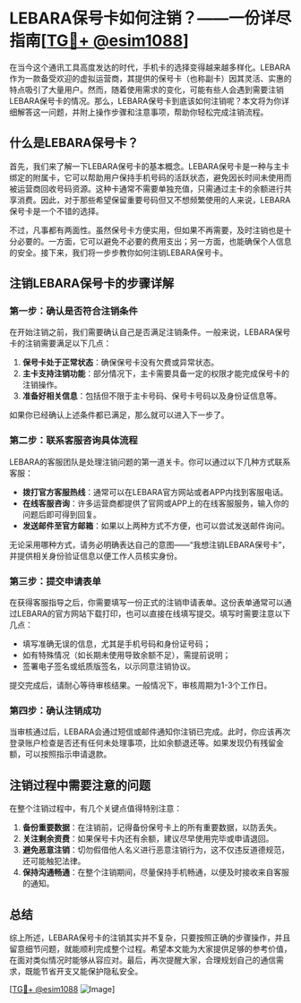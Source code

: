 # LEBARA保号卡如何注销？——一份详尽指南[[TG💪+ @esim1088](https://t.me/s/esim1088)]

在当今这个通讯工具高度发达的时代，手机卡的选择变得越来越多样化。LEBARA作为一款备受欢迎的虚拟运营商，其提供的保号卡（也称副卡）因其灵活、实惠的特点吸引了大量用户。然而，随着使用需求的变化，可能有些人会遇到需要注销LEBARA保号卡的情况。那么，LEBARA保号卡到底该如何注销呢？本文将为你详细解答这一问题，并附上操作步骤和注意事项，帮助你轻松完成注销流程。

## 什么是LEBARA保号卡？

首先，我们来了解一下LEBARA保号卡的基本概念。LEBARA保号卡是一种与主卡绑定的附属卡，它可以帮助用户保持手机号码的活跃状态，避免因长时间未使用而被运营商回收号码资源。这种卡通常不需要单独充值，只需通过主卡的余额进行共享消费。因此，对于那些希望保留重要号码但又不想频繁使用的人来说，LEBARA保号卡是一个不错的选择。

不过，凡事都有两面性。虽然保号卡方便实用，但如果不再需要，及时注销也是十分必要的。一方面，它可以避免不必要的费用支出；另一方面，也能确保个人信息的安全。接下来，我们将一步步教你如何注销LEBARA保号卡。

## 注销LEBARA保号卡的步骤详解

### 第一步：确认是否符合注销条件

在开始注销之前，我们需要确认自己是否满足注销条件。一般来说，LEBARA保号卡的注销需要满足以下几点：

1. **保号卡处于正常状态**：确保保号卡没有欠费或异常状态。
2. **主卡支持注销功能**：部分情况下，主卡需要具备一定的权限才能完成保号卡的注销操作。
3. **准备好相关信息**：包括但不限于主卡号码、保号卡号码以及身份证信息等。

如果你已经确认上述条件都已满足，那么就可以进入下一步了。

### 第二步：联系客服咨询具体流程

LEBARA的客服团队是处理注销问题的第一道关卡。你可以通过以下几种方式联系客服：

- **拨打官方客服热线**：通常可以在LEBARA官方网站或者APP内找到客服电话。
- **在线客服咨询**：许多运营商都提供了官网或APP上的在线客服服务，输入你的问题后即可得到回复。
- **发送邮件至官方邮箱**：如果以上两种方式不方便，也可以尝试发送邮件询问。

无论采用哪种方式，请务必明确表达自己的意图——“我想注销LEBARA保号卡”，并提供相关身份验证信息以便工作人员核实身份。

### 第三步：提交申请表单

在获得客服指导之后，你需要填写一份正式的注销申请表单。这份表单通常可以通过LEBARA的官方网站下载打印，也可以直接在线填写提交。填写时需要注意以下几点：

- 填写准确无误的信息，尤其是手机号码和身份证号码；
- 如有特殊情况（如长期未使用导致余额不足），需提前说明；
- 签署电子签名或纸质版签名，以示同意注销协议。

提交完成后，请耐心等待审核结果。一般情况下，审核周期为1-3个工作日。

### 第四步：确认注销成功

当审核通过后，LEBARA会通过短信或邮件通知你注销已完成。此时，你应该再次登录账户检查是否还有任何未处理事项，比如余额退还等。如果发现仍有残留金额，可以按照指示申请退款。

## 注销过程中需要注意的问题

在整个注销过程中，有几个关键点值得特别注意：

1. **备份重要数据**：在注销前，记得备份保号卡上的所有重要数据，以防丢失。
2. **关注剩余资费**：如果保号卡内还有余额，建议尽早使用完毕或申请退回。
3. **避免恶意注销**：切勿假借他人名义进行恶意注销行为，这不仅违反道德规范，还可能触犯法律。
4. **保持沟通畅通**：在整个注销期间，尽量保持手机畅通，以便及时接收来自客服的通知。

## 总结

综上所述，LEBARA保号卡的注销其实并不复杂，只要按照正确的步骤操作，并且留意细节问题，就能顺利完成整个过程。希望本文能为大家提供足够的参考价值，在面对类似情况时能够从容应对。最后，再次提醒大家，合理规划自己的通信需求，既能节省开支又能保护隐私安全。

[[TG💪+ @esim1088](https://t.me/s/esim1088) ![Image](https://i.postimg.cc/4NQfJmqS/Snipaste-2025-05-13-00-14-12.png)]